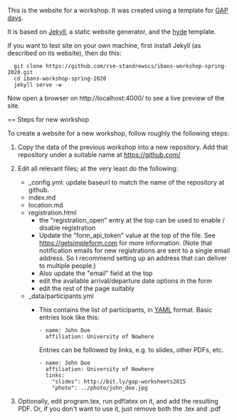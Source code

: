 This is the website for a workshop. It was created using a template
for [GAP days](https://www.gapdays.de/).

It is based on [Jekyll](https://jekyllrb.com/), a static website generator,
and the [hyde](https://github.com/poole/hyde/) template.

If you want to test site on your own machine, first install Jekyll (as
described on its website), then do this:
```
  git clone https://github.com/rse-standrewscs/ibans-workshop-spring-2020.git
  cd ibans-workshop-spring-2020
  jekyll serve -w
```
Now open a browser on http://localhost:4000/ to see a live preview
of the site.

== Steps for new workshop

To create a website for a new workshop, follow roughly the following
steps:

1. Copy the data of the previous workshop into a new repository.
   Add that repository under a suitable name at https://github.com/

2. Edit all relevant files; at the very least do the following:
    - _config.yml: update baseurl to match the name of the repository at github.
    - index.md
    - location.md
    - registration.html
      - the "registration_open" entry at the top can be used to
        enable / disable registration
      - Update the "form_api_token" value at the
        top of the file. See https://getsimpleform.com for more
        information. (Note that notification emails for new
        registrations are sent to a single email address. So I
        recommend setting up an address that can deliver to multiple people.)
      - Also update the "email" field at the top
      - edit the available arrival/departure date options in the form
      - edit the rest of the page suitably
    - _data/participants.yml
      - This contains the list of participants, in [YAML](https://en.wikipedia.org/wiki/YAML)
        format. Basic entries look like this:

            - name: John Doe
              affiliation: University of Nowhere

         Entries can be followed by links, e.g. to slides, other PDFs, etc.

            - name: John Doe
              affiliation: University of Nowhere
              links:
                "slides": http://bit.ly/gap-worksheets2015
                "photo": ../photo/john_doe.jpg


3. Optionally, edit program.tex, run pdflatex on it, and add the resulting
  PDF. Or, if you don't want to use it, just remove both the .tex and .pdf
